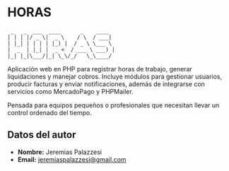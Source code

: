 # HORAS

```
 _   _  ___  ____      _    ____
| | | |/ _ \|  _ \    / \  / ___|
| |_| | | | | |_) |  / _ \ \___ \
|  _  | |_| |  _ <  / ___ \ ___) |
|_| |_|\___/|_| \_\/_/   \_\____/
```

Aplicación web en PHP para registrar horas de trabajo, generar liquidaciones y manejar cobros.
Incluye módulos para gestionar usuarios, producir facturas y enviar notificaciones, además de
integrarse con servicios como MercadoPago y PHPMailer.

Pensada para equipos pequeños o profesionales que necesitan llevar un control ordenado del tiempo.

## Datos del autor

- **Nombre:** Jeremias Palazzesi
- **Email:** jeremiaspalazzesi@gmail.com

